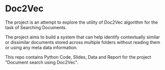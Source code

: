 # Doc2Vec

The project is an attempt to explore the utility of Doc2Vec algorithm for the task of Searching Documents. 

The project aims to build a system that can help identify contextually similar or dissimilar documents stored across multiple folders without 
reading them or using any meta data information. 

This repo contains Python Code, Slides, Data and Report for the project "Document search using Doc2Vec".
